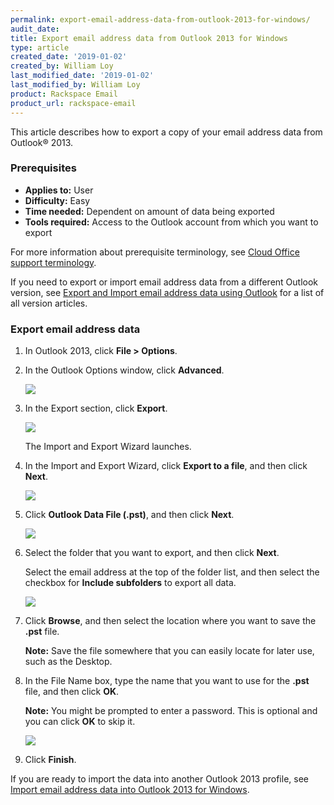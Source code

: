 ```yaml
---
permalink: export-email-address-data-from-outlook-2013-for-windows/
audit_date:
title: Export email address data from Outlook 2013 for Windows
type: article
created_date: '2019-01-02'
created_by: William Loy
last_modified_date: '2019-01-02'
last_modified_by: William Loy
product: Rackspace Email
product_url: rackspace-email
---
```


This article describes how to export a copy of your email address data from Outlook&reg; 2013.

### Prerequisites

- **Applies to:** User
- **Difficulty:** Easy
- **Time needed:** Dependent on amount of data being exported
- **Tools required:**  Access to the Outlook account from which you want to export

For more information about prerequisite terminology, see [Cloud Office support terminology](/how-to/cloud-office-support-terminology).


If you need to export or import email address data from a different Outlook version, see [Export and Import email address data using Outlook](/how-to/export-and-import-email-address-data-using-outlook) for a list of all version articles.

### Export email address data

1. In Outlook 2013, click **File > Options**.
2. In the Outlook Options window, click **Advanced**.

    <img src="{% asset_path rackspace-email/export-email-address-data-from-outlook-2013-for-windows/advanced2013.png %}" />

3. In the Export section, click **Export**.

    <img src="{% asset_path rackspace-email/export-email-address-data-from-outlook-2013-for-windows/export2013.png %}" />

    The Import and Export Wizard launches.

4. In the Import and Export Wizard, click **Export to a file**, and then click **Next**.

    <img src="{% asset_path rackspace-email/export-email-address-data-from-outlook-2013-for-windows/export_to_file2013.png %}" />

5. Click **Outlook Data File (.pst)**, and then click **Next**.

    <img src="{% asset_path rackspace-email/export-email-address-data-from-outlook-2013-for-windows/outlook_data_file2013.png %}" />

6. Select the folder that you want to export, and then click **Next**.

   Select the email address at the top of the folder list, and then select the checkbox for **Include subfolders** to export all data.

    <img src="{% asset_path rackspace-email/export-email-address-data-from-outlook-2013-for-windows/export_folder_list2013.png %}" />

8. Click **Browse**, and then select the location where you want to save the **.pst** file.

    **Note:** Save the file somewhere that you can easily locate for later use, such as the Desktop.

9. In the File Name box, type the name that you want to use for the **.pst** file, and then click **OK**.

    **Note:** You might be prompted to enter a password. This is optional and you can click **OK** to skip it.

    <img src="{% asset_path rackspace-email/export-email-address-data-from-outlook-2013-for-windows/browse_finish2013.png %}" />

10. Click **Finish**.

If you are ready to import the data into another Outlook 2013 profile, see [Import email address data into Outlook 2013 for Windows](/how-to/import-email-address-data-into-outlook-2013-for-windows).
